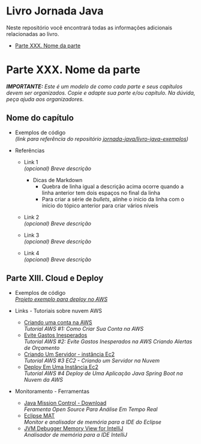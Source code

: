 # Livro Jornada Java

Neste repositório você encontrará todas as informações adicionais relacionadas ao livro.

- [Parte XXX. Nome da parte](#parte-xxx.-nome-da-parte)

# Parte XXX. Nome da parte

***IMPORTANTE:** Este é um modelo de como cada parte e seus capítulos devem ser organizados. Copie e adapte sua parte e/ou capítulo. Na dúvida, peça ajuda aos organizadores.*

## Nome do capítulo

* Exemplos de código  
  *(link para referência do repositório [jornada-java/livro-java-exemplos](https://github.com/jornada-java/livro-java-exemplos))*

* Referências
  
  * Link 1  
    *(opcional) Breve descrição*  
    * Dicas de Markdown
      * Quebra de linha igual a descrição acima ocorre quando a linha anterior tem dois espaços no final da linha
      * Para criar a série de *bullets*, alinhe o inicio da linha com o início do tópico anterior para criar vários níveis

  * Link 2  
   *(opcional) Breve descrição*

  * Link 3  
   *(opcional) Breve descrição*

  * Link 4  
   *(opcional) Breve descrição*
   
## Parte XIII. Cloud e Deploy

* Exemplos de código   
  *[Projeto exemplo para deploy no AWS](https://github.com/jornada-java/livro-java-exemplos/tree/master/Parte%2013%20-%20Cloud%20e%20Deploy/demo)*

* Links - Tutoriais sobre nuvem AWS

  * [Criando uma conta na AWS](https://medium.com/@dorivalq/do-zero-%C3%A0-nuvem-1-criando-sua-conta-na-aws-c7bc580786d6?source=friends_link&sk=8108ebe0a16d9ff5860aa811cb983ff3)  
    *Tutorial AWS #1: Como Criar Sua Conta na AWS*
  * [Evite Gastos Inesperados](https://medium.com/@dorivalq/11d7cf1693d1?source=friends_link&sk=282ec3e03d32515cba0e0f8b08512894)  
    *Tutorial AWS #2: Evite Gastos Inesperados na AWS Criando Alertas de Orçamento*
  * [Criando Um Servidor - instância Ec2](https://medium.com/@dorivalq/f5dad960457f?source=friends_link&sk=a559b10c8ea656cf3b8d40cd84bc0cae)  
    *Tutorial AWS #3 EC2 - Criando um Servidor na Nuvem*
  * [Deploy Em Uma Instância Ec2](https://medium.com/@dorivalq/844097f5cdd3?sk=b00c1c868b71c631455bddb393dd400a)  
    *Tutorial AWS #4 Deploy de Uma Aplicação Java Spring Boot na Nuvem da AWS*
* Monitoramento - Ferramentas

  * [Java Mission Control - Download](https://jdk.java.net/jmc/)  
    *Feramenta Open Source Para Análise Em Tempo Real*
  * [Eclipse MAT](https://www.eclipse.org/mat/)  
    *Monitor e analisador de memória para a IDE do Eclipse*
  * [JVM Debugger Memory View for IntelliJ](https://plugins.jetbrains.com/plugin/8537-jvm-debugger-memory-view)   
    *Analisador de memória para a IDE IntelliJ*
